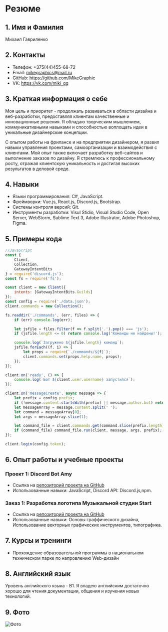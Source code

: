 # Резюме

## 1. Имя и Фамилия
Михаил Гавриленко

## 2. Контакты
- Телефон: +375(44)455-68-72
- Email: mikegraphics@mail.ru
- GitHub: https://github.com/MikeGraphic
- VK: https://vk.com/miki_qq

## 3. Краткая информация о себе
Моя цель и приоритет - продолжать развиваться в области дизайна и веб-разработки, предоставляя клиентам качественные и инновационные решения. Я обладаю творческим мышлением, коммуникативными навыками и способностью воплощать идеи в уникальные дизайнерские концепции.

 С опытом работы на фрилансе и на предприятии дизайнером, я развил навыки управления проектами, самоорганизации и взаимодействия с клиентами. Мой опыт также включает разработку веб-сайтов и выполнение заказов по дизайну. Я стремлюсь к профессиональному росту, отражая клиентскую уникальность и достигая высоких результатов в деловой среде.

## 4. Навыки
- Языки программирования: С#, JavaScript.
- Фреймворки: Vue.js, React.js, Discord.js, Bootstrap.
- Системы контроля версий: Git.
- Инструменты разработки: Visul Stidio, Visual Studio Code, Open Server, WebStorm, Sublime Text 3, Adobe Illustrator, Adobe Photoshop, Figma.

## 5. Примеры кода
```js
//JavaScript
const {
    Client,
    Collection,
    GatewayIntentBits
} = require('discord.js');
const fs = require('fs');

const client = new Client({
    intents: [GatewayIntentBits.Guilds]
});
const config = require('./data.json');
client.commands = new Collection();

fs.readdir('./commands', (err, files) => {
    if (err) console.log(err);

    let jsfile = files.filter(f => f.split('.').pop() === 'js');
    if (jsfile.length <= 0) return console.log('Команды не найдены!');

    console.log(`Загружено ${jsfile.length} команд`);
    jsfile.forEach((f, i) => {
        let props = require(`./commands/${f}`);
        client.commands.set(props.help.name, props);
    });
});

client.on('ready', () => {
    console.log(`Бот ${client.user.username} запустился`);
});

client.on('messageCreate', async message => {
    let prefix = config.prefix;
    if (!message.content.startsWith(prefix) || message.author.bot) return;
    let messageArray = message.content.split(' ');
    let command = messageArray[0];
    let args = messageArray.slice(1);

    let command_file = client.commands.get(command.slice(prefix.length));
    if (command_file) command_file.run(client, message, args, prefix);
});

client.login(config.token);
```

## 6. Опыт работы и учебные проекты

### Проект 1: Discord Bot Amy
- Ссылка на [репозиторий проекта на GitHub](https://github.com/MikeGraphic/DiscordBot)
- Использованные навыки: JavaScript, Discord API: Discord.js,npm.

### Заказ 1: Разработка логотипа Музыкальной студии Start 
- Ссылка на [репозиторий проекта на GitHub](https://github.com/MikeGraphic/StartMusicalStudio)
- Использованные навыки: Основы граффического дизайна, Использование векторных графических инструментов, типографика.

## 7. Курсы и тренинги
- Прохождение образовательной программы в национальном техническом парке по напровлению Web-дизайн

## 8. Английский язык
Уровень английского языка - B1. Я владею английским достаточно хорошо для чтения документации, общения и изучения новых технологий.

## 9. Фото
![Фото](ссылка_на_фото_или_аватарку.jpg)
